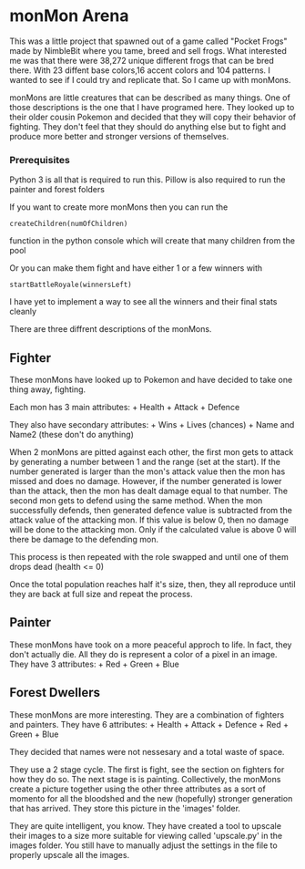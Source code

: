 # monMon Arena

This was a little project that spawned out of a game called 
"Pocket Frogs" made by NimbleBit where you tame, breed and sell 
frogs. What interested me was that there were 38,272 unique different
frogs that can be bred there. With 23 diffent base colors,16 
accent colors and 104 patterns. I wanted to see if I could try 
and replicate that. So I came up with monMons.

monMons are little creatures that can be described as many things.
One of those descriptions is the one that I have programed here.
They looked up to their older cousin Pokemon and decided that
they will copy their behavior of fighting. They don't feel that
they should do anything else but to fight and produce more better
and stronger versions of themselves.

### Prerequisites

Python 3 is all that is required to run this.
Pillow is also required to run the painter and forest folders

If you want to create more monMons then you can run the 
```
createChildren(numOfChildren)
```
function in the python console  which will create that many children 
from the pool

Or you can make them fight and have either 1 or a few winners with
```
startBattleRoyale(winnersLeft)
```
I have yet to implement a way to see all the winners and their final
stats cleanly

There are three diffrent descriptions of the monMons.
## Fighter
These monMons have looked up to Pokemon and have decided to take one
thing away, fighting.

Each mon has 3 main attributes:
    + Health
    + Attack
    + Defence

They also have secondary attributes:
    + Wins
    + Lives (chances)
    + Name and Name2 (these don't do anything)

When 2 monMons are pitted against each other, the first mon gets to
attack by generating a number between 1 and the range (set at the 
start). If the number generated is larger than the mon's attack
value then the mon has missed and does no damage. However, if the 
number generated is lower than the attack, then the mon has dealt 
damage equal to that number. The second mon gets to defend using 
the same method. When the mon successfully defends, then generated
defence value is subtracted from the attack value of the attacking
mon. If this value is below 0, then no damage will be done to the 
attacking mon. Only if the calculated value is above 0 will there be
damage to the defending mon.

This process is then repeated with the role swapped and until one of
them drops dead (health <= 0)

Once the total population reaches half it's size, then, they all
reproduce until they are back at full size and repeat the process.

## Painter
These monMons have took on a more peaceful approch to life. In fact,
they don't actually die. All they do is represent a color of a pixel
in an image. They have 3 attributes:
    + Red
    + Green
    + Blue

## Forest Dwellers
These monMons are more interesting. They are a combination of fighters
and painters. They have 6 attributes:
    + Health
    + Attack
    + Defence
    + Red
    + Green
    + Blue

They decided that names were not nessesary and a total waste of space.

They use a 2 stage cycle. The first is fight, see the section on fighters
for how they do so. The next stage is is painting. Collectively, the 
monMons create a picture together using the other three attributes as a
sort of momento for all the bloodshed and the new (hopefully) stronger
generation that has arrived. They store this picture in the 'images' 
folder.

They are quite intelligent, you know. They have created a tool to upscale
their images to a size more suitable for viewing called 'upscale.py' in the
images folder. You still have to manually adjust the settings in the file to
properly upscale all the images.
